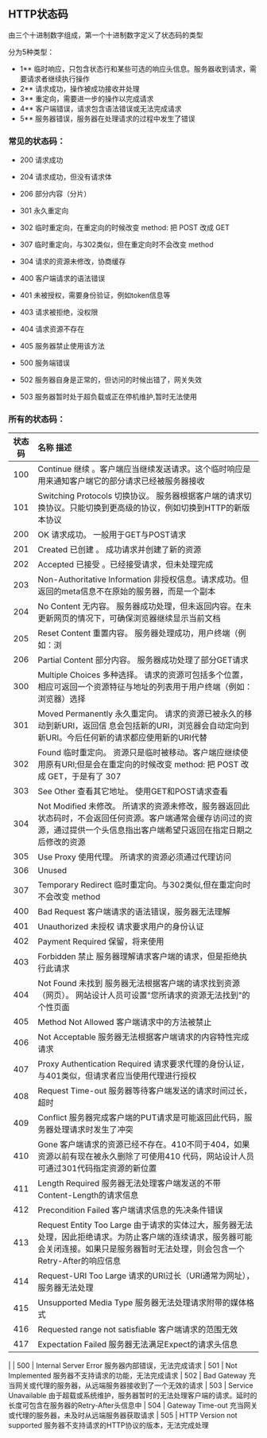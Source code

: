 ## HTTP状态码

由三个十进制数字组成，第一个十进制数字定义了状态码的类型

分为5种类型：
* 1**	临时响应，只包含状态行和某些可选的响应头信息。服务器收到请求，需要请求者继续执行操作
* 2**	请求成功，操作被成功接收并处理
* 3**	重定向，需要进一步的操作以完成请求
* 4**	客户端错误，请求包含语法错误或无法完成请求
* 5**	服务器错误，服务器在处理请求的过程中发生了错误


### 常见的状态码：
* 200 请求成功
* 204 请求成功，但没有请求体
* 206 部分内容（分片）

* 301 永久重定向
* 302 临时重定向，在重定向的时候改变 method: 把 POST 改成 GET
* 307 临时重定向，与302类似，但在重定向时不会改变 method
* 304 请求的资源未修改，协商缓存


* 400 客户端请求的语法错误
* 401 未被授权，需要身份验证，例如token信息等
* 403 请求被拒绝，没权限
* 404 请求资源不存在
* 405 服务器禁止使用该方法


* 500 服务端错误
* 502 服务器自身是正常的，但访问的时候出错了，网关失效
* 503 服务器暂时处于超负载或正在停机维护,暂时无法使用


### 所有的状态码：
| 状态码  |	名称 描述 |
:-:| :-|
| 100 |	Continue 继续 。客户端应当继续发送请求。这个临时响应是用来通知客户端它的部分请求已经被服务器接收	
| 101 | Switching Protocols	切换协议。 服务器根据客户端的请求切换协议。只能切换到更高级的协议，例如切换到HTTP的新版本协议
| 200 | OK 请求成功。 一般用于GET与POST请求
| 201 | Created	已创建  。 成功请求并创建了新的资源
| 202 | Accepted 已接受 。已经接受请求，但未处理完成
| 203 | Non-Authoritative Information	非授权信息。请求成功。但返回的meta信息不在原始的服务器，而是一个副本
| 204 | No Content 无内容。 服务器成功处理，但未返回内容。在未更新网页的情况下，可确保浏览器继续显示当前文档
| 205 | Reset Content 重置内容。  服务器处理成功，用户终端（例如：浏| 览器）应重置文档视图。可通过此返回码清除浏览器的表单域
| 206 | Partial Content	部分内容。 服务器成功处理了部分GET请求
| 300 | Multiple Choices 多种选择。 请求的资源可包括多个位置，相应可返回一个资源特征与地址的列表用于用户终端（例如：浏览器）选择
| 301 | Moved Permanently 永久重定向。 请求的资源已被永久的移动到新URI，返回信 息会包括新的URI，浏览器会自动定向到新URI。今后任何新的请求都应使用新的URI代替
| 302 | Found 临时重定向。 资源只是临时被移动。客户端应继续使用原有URI;但是会在重定向的时候改变 method: 把 POST 改成 GET，于是有了 307
| 303 | See Other 查看其它地址。 使用GET和POST请求查看
| 304 | Not Modified	未修改。 所请求的资源未修改，服务器返回此状态码时，不会返回任何资源。客户端通常会缓存访问过的资源，通过提供一个头信息指出客户端希望只返回在指定日期之后修改的资源
| 305 | Use Proxy 使用代理。 所请求的资源必须通过代理访问
| 306 | Unused | 已废弃
| 307 | Temporary Redirect 临时重定向。与302类似,但在重定向时不会改变 method
| 400 | Bad Request	客户端请求的语法错误，服务器无法理解
| 401 | Unauthorized	未授权 请求要求用户的身份认证
| 402 | Payment Required 保留，将来使用
| 403 | Forbidden 禁止  服务器理解请求客户端的请求，但是拒绝执行此请求
| 404 | Not Found 未找到 服务器无法根据客户端的请求找到资源（网页）。 网站设计人员可设置"您所请求的资源无法找到"的个性页面
| 405 | Method Not Allowed 客户端请求中的方法被禁止
| 406 | Not Acceptable 服务器无法根据客户端请求的内容特性完成请求
| 407 | Proxy Authentication Required 请求要求代理的身份认证，与401类似，但请求者应当使用代理进行授权
| 408 | Request Time-out	服务器等待客户端发送的请求时间过长，超时
| 409 | Conflict	服务器完成客户端的PUT请求是可能返回此代码，服务器处理请求时发生了冲突
| 410 | Gone	客户端请求的资源已经不存在。410不同于404，如果资源以前有现在被永久删除了可使用410 代码，网站设计人员可通过301代码指定资源的新位置
| 411 | Length Required	服务器无法处理客户端发送的不带Content-Length的请求信息
| 412 | Precondition Failed	客户端请求信息的先决条件错误
| 413 | Request Entity Too Large	由于请求的实体过大，服务器无法处理，因此拒绝请求。为防止客户端的连续请求，服务器可能会关闭连接。如果只是服务器暂时无法处理，则会包含一个Retry-After的响应信息
| 414 | Request-URI Too Large	请求的URI过长（URI通常为网址），服务器无法处理
| 415 | Unsupported Media Type	服务器无法处理请求附带的媒体格式
| 416 | Requested range not satisfiable	客户端请求的范围无效
| 417 | Expectation Failed	服务器无法满足Expect的请求头信息
| 
| 500 | Internal Server Error	服务器内部错误，无法完成请求
| 501 | Not Implemented	服务器不支持请求的功能，无法完成请求
| 502 | Bad Gateway	充当网关或代理的服务器，从远端服务器接收到了一个无效的请求
| 503 | Service Unavailable	由于超载或系统维护，服务器暂时的无法处理客户端的请求。延时的长度可包含在服务器的Retry-After头信息中
| 504 | Gateway Time-out	充当网关或代理的服务器，未及时从远端服务器获取请求
| 505 | HTTP Version not supported	服务器不支持请求的HTTP协议的版本，无法完成处理
